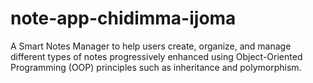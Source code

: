 # note-app-chidimma-ijoma
A Smart Notes Manager to help users create, organize, and manage different types of notes progressively enhanced using Object-Oriented Programming (OOP) principles such as inheritance and polymorphism.
